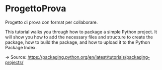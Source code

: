 # ProgettoProva

Progetto di prova con format per collaborare.

This tutorial walks you through how to package a simple Python project. It will show you how to add the necessary files and structure to create the package, how to build the package, and how to upload it to the Python Package Index.

-> Source: https://packaging.python.org/en/latest/tutorials/packaging-projects/

